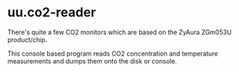 # uu.co2-reader

There's quite a few CO2 monitors which are based on the ZyAura ZGm053U product/chip.

This console based program reads CO2 concentration and temperature measurements and
dumps them onto the disk or console.
